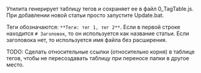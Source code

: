 Утилита генерирует таблицу тегов и сохраняет ее в файл 0_TagTable.js.
При добавлении новой статьи просто запустите Update.bat.

Теги обозначаются: `**Теги: тег 1, тег 2**`.
Если в первой строке находится `# Заголовок`, то он используется как название статьи.
Если заголовока нет, то используется имя файла без расширения.

TODO: Сделать относительные ссылки (относительно корня) в таблице тегов, чтобы не пересоздавать таблицу при переносе папки  в другое место.
